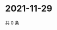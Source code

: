 # 2021-11-29

共 0 条

<!-- BEGIN WEIBO -->
<!-- 最后更新时间 Mon Nov 29 2021 19:09:48 GMT+0800 (China Standard Time) -->

<!-- END WEIBO -->
